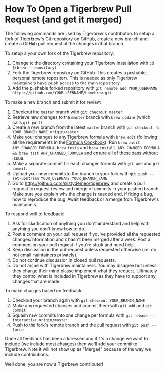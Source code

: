 # How To Open a Tigerbrew Pull Request (and get it merged)
The following commands are used by Tigerbrew's contributors to setup a fork of Tigerbrew's Git repository on GitHub, create a new branch and create a GitHub pull request of the changes in that branch.

To setup a your own fork of the Tigerbrew repository:

1. Change to the directory containing your Tigerbrew installation with `cd $(brew --repository)`
2. Fork the Tigerbrew repository on GitHub. This creates a pushable, personal remote repository. This is needed as only Tigerbrew maintainers have push access to the main repository.
3. Add the pushable forked repository with `git remote add YOUR_USERNAME https://github.com/YOUR_USERNAME/homebrew.git`

To make a new branch and submit it for review:

1. Checkout the `master` branch with `git checkout master`
2. Retrieve new changes to the `master` branch with `brew update` (which calls `git pull`)
3. Create a new branch from the latest `master` branch with `git checkout -b YOUR_BRANCH_NAME origin/master`
4. Make your changes to any Tigerbrew formula with `brew edit` (following all the requirements in the [Formula Cookbook](Formula-Cookbook.md)). Run `brew audit ANY_CHANGED_FORMULA`, `brew tests` and `brew install ANY_CHANGED_FORMULA && brew test ANY_CHANGED_FORMULA` and ensure all of these pass without issue.
5. Make a separate commit for each changed formula with `git add` and `git commit`.
6. Upload your new commits to the branch to your fork with `git push --set-upstream YOUR_USERNAME YOUR_BRANCH_NAME`
7. Go to https://github.com/mistydemeo/tigerbrew and create a pull request to request review and merge of commits in your pushed branch. Make sure you explain why the change is needed and, if fixing a bug, how to reproduce the bug. Await feedback or a merge from Tigerbrew's maintainers.

To respond well to feedback:

1. Ask for clarification of anything you don't understand and help with anything you don't know how to do.
2. Post a comment on your pull request if you've provided all the requested changes/information and it hasn't been merged after a week. Post a comment on your pull request if you're stuck and need help.
3. Keep discussion in the pull request unless requested otherwise (i.e. do not email maintainers privately).
4. Do not continue discussion in closed pull requests.
5. Do not argue with Tigerbrew maintainers. You may disagree but unless they change their mind please implement what they request. Ultimately they control what is included in Tigerbrew as they have to support any changes that are made.

To make changes based on feedback:

1. Checkout your branch again with `git checkout YOUR_BRANCH_NAME`
2. Make any requested changes and commit them with `git add` and `git commit`
3. Squash new commits into one change per formula with `git rebase --interactive origin/master`
4. Push to the fork's remote branch and the pull request with `git push --force`

Once all feedback has been addressed and if it's a change we want to include (we include most changes) then we'll add your commit to Tigerbrew. Note it will not show up as "Merged" because of the way we include contributions.

Well done, you are now a Tigerbrew contributor!

